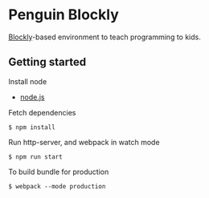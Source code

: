 # Penguin Blockly

[Blockly](https://developers.google.com/blockly/)-based environment to teach programming to kids.


## Getting started

Install node

- [node.js](https://nodejs.org/ja/)

Fetch dependencies

```
$ npm install
```

Run http-server, and webpack in watch mode

```
$ npm run start
```

To build bundle for production

```
$ webpack --mode production
```

